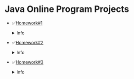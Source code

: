 Java Online Program Projects
=====================================================================================================
+ ✅[Homework#1](https://github.com/Yezhyck/OuterCourseHW/tree/master/Homework%231/HelloWorldScannerMVC)
  <details><summary>Info</summary>
  
   * `Assigment:` 
      * ✔️Write a program that receives from the command line first the word “Hello”, then the word “world!”. Ignore other inputs with an appropriate comment on the command line.
      * ✔️A sentence is assembled from these words and displayed on the screen.
      * ✔️The MVC pattern must be applied.
   * `Solution:` 
      * ✔️[HelloWorldScannerMVC](https://github.com/Yezhyck/OuterCourseHW/tree/master/Homework%231/HelloWorldScannerMVC)
  
   </details>
+ ✅[Homework#2](https://github.com/Yezhyck/OuterCourseHW/tree/master/Homework%232)
  <details><summary>Info</summary>
  
   * `Assigment:` 
      * ✔️Write a game JAVA - a program that guesses a number according to the principle - "more - less":
          * ✔️The program must guess an arbitrary number in the range from 0 to 100.
          * ✔️The user is offered to try to guess the number by sequentially entering numbers from the range limited first to the numbers 0 and 100, and on further attempts - taking    into account the previously entered numbers. The program should analyze the input for any erroneous user actions.
          * ✔️The screen should display the previous attempts, the range in which the required number is and the result of the previous user action.
          * ✔️If the numbers match - the program must inform the user about it and display all statistics on the user's actions.
   * `Solutions:` 
      * ✔️[AlgorythmsAssigmentMVC](https://github.com/Yezhyck/OuterCourseHW/tree/master/Homework%231/AlgorythmsAssigmentMVC)
      * ✔️[GuessingGameScannerMVC](https://github.com/Yezhyck/OuterCourseHW/tree/master/Homework%231/GuessingGameScannerMVC)
  
   </details>
+ ✅[Homework#3](https://github.com/Yezhyck/OuterCourseHW/tree/master/Homework%233)
   <details><summary>Info</summary>
  
   * `Assigment:` 
      * ✔️Write the required data input structure from the command line and pass the input result to the appropriate entity. Checkout according to JCC, write JavaDOC;
      * ✔️This structure should check the correctness of the data entry (saving the correctly entered data) and, if all data is fully valid, transfers them to the appropriate class in the model.
      * ✔️Create Entity Entry in Notebook, which consists of:
         * ✔️Subscriber's surname.
         * ✔️Subscriber's name.
         * ✔️Subscriber's patronymic.
         * ✔️Generate from the entered data: Surname + Space + First letter of the Name + period.
         * ✔️Nickname.
         * ✔️A comment.
         * ✔️The group to which the subscriber is entered (Enum with group names).
         * ✔️Phone house.
         * ✔️Phone mob.
         * ✔️Phone mob. 2 (may not be available).
         * ✔️E-mail.
         * ✔️Skype.
         * ✔️An address consisting of:
            * ✔️Index.
            * ✔️City of residence.
            * ✔️Street.
            * ✔️House number.
            * ✔️Apartment number.
         * ✔️The string of the full address formed from the data in the previous clause.
         * ✔️Notebook entry dates.
         * ✔️Dates of the last modification of the entry.
   * `Solutions:` 
      * ✔️[RegexRegistrationMVCV1](https://github.com/Yezhyck/OuterCourseHW/tree/master/Homework%233/RegexRegistrationMVCV1)
      * ✔️[RegexRegistrationMVC](https://github.com/Yezhyck/OuterCourseHW/tree/master/Homework%233/RegexRegistrationMVC)
  
   </details>

